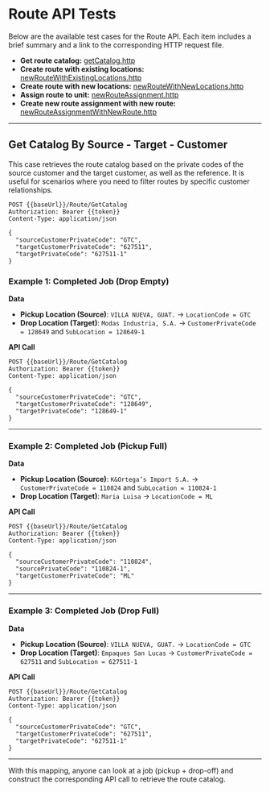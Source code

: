 # Route API Tests

Below are the available test cases for the Route API. Each item includes a brief summary and a link to the corresponding HTTP request file.

- **Get route catalog:** [getCatalog.http](./getCatalog.http)
- **Create route with existing locations:** [newRouteWithExistingLocations.http](./newRouteWithExistingLocations.http)
- **Create route with new locations:** [newRouteWithNewLocations.http](./newRouteWithNewLocations.http)
- **Assign route to unit:** [newRouteAssignment.http](./newRouteAssignment.http)
- **Create new route assignment with new route:** [newRouteAssignmentWithNewRoute.http](./newRouteAssignmentWithNewRoute.http)

---

## Get Catalog By Source - Target - Customer

This case retrieves the route catalog based on the private codes of the source customer and the target customer, as well as the reference. It is useful for scenarios where you need to filter routes by specific customer relationships.

```http
POST {{baseUrl}}/Route/GetCatalog
Authorization: Bearer {{token}}
Content-Type: application/json

{
  "sourceCustomerPrivateCode": "GTC",
  "targetCustomerPrivateCode": "627511",
  "targetPrivateCode": "627511-1"
}
```


### Example 1: Completed Job (Drop Empty)

**Data**

- **Pickup Location (Source)**: `VILLA NUEVA, GUAT.` → `LocationCode = GTC`
- **Drop Location (Target)**: `Modas Industria, S.A.` → `CustomerPrivateCode = 128649` and `SubLocation = 128649-1`

**API Call**

```
POST {{baseUrl}}/Route/GetCatalog
Authorization: Bearer {{token}}
Content-Type: application/json

{
  "sourceCustomerPrivateCode": "GTC",
  "targetCustomerPrivateCode": "128649",
  "targetPrivateCode": "128649-1"
}

```

---

### Example 2: Completed Job (Pickup Full)

**Data**

- **Pickup Location (Source)**: `K&Ortega’s Import S.A.` → `CustomerPrivateCode = 110824` and `SubLocation = 110824-1`
- **Drop Location (Target)**: `Maria Luisa` → `LocationCode = ML`

**API Call**

```
POST {{baseUrl}}/Route/GetCatalog
Authorization: Bearer {{token}}
Content-Type: application/json

{
  "sourceCustomerPrivateCode": "110824",
  "sourcePrivateCode": "110824-1",
  "targetCustomerPrivateCode": "ML"
}

```

---

### Example 3: Completed Job (Drop Full)

**Data**

- **Pickup Location (Source)**: `VILLA NUEVA, GUAT.` → `LocationCode = GTC`
- **Drop Location (Target)**: `Empaques San Lucas` → `CustomerPrivateCode = 627511` and `SubLocation = 627511-1`

**API Call**

```
POST {{baseUrl}}/Route/GetCatalog
Authorization: Bearer {{token}}
Content-Type: application/json

{
  "sourceCustomerPrivateCode": "GTC",
  "targetCustomerPrivateCode": "627511",
  "targetPrivateCode": "627511-1"
}

```

---

With this mapping, anyone can look at a job (pickup + drop-off) and construct the corresponding API call to retrieve the route catalog.